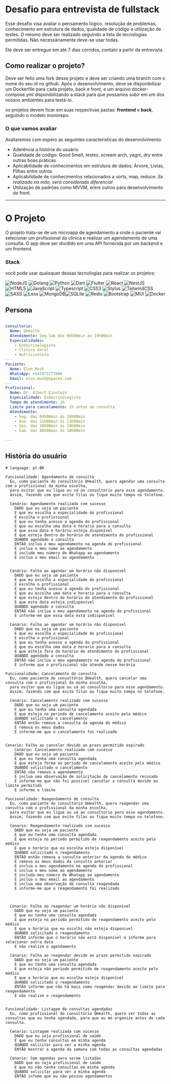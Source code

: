 # Desafio para entrevista de fullstack

Esse desafio visa avaliar o pensamento lógico, resolução de problemas, conhecimento em estrutura de dados, qualidade de código e utilização de testes. O mesmo deve ser realizado seguindo a lista de tecnologias permitidas. Não necessáriamente deve-se usar todas. 

Ele deve ser entregue em até 7 dias corridos, contato a partir da entrevista.

## Como realizar o projeto?
Deve ser feito uma fork desse projeto e deve ser criando uma branch com o nome do seu id no github. Após o desenvolvimento, deve se disponibilizar um Dockerfile para cada projeto, back e front, e um arquivo docker-compose.yml disponibilizando a stack para que possamos subir em um dos nossos ambientes para testá-lo.

os projetos devem ficar em suas respectivas pastas: **frontend** e **back**, seguindo o modelo monorepo.

### O que vamos avaliar
Avaliaremos com espero as seguintes caracteristicas do desenvolvimento: 
 - Aderência a história do usuário
 - Qualidade de código: Good Smell, testes, scream arch, yagni, dry entre outras boas práticas
 - Aplicabilidade de conhecimentos em estrutura de dados: Árvore, Listas, Pilhas entre outros
 - Aplicabilidade de conhecimentos relacionados a sorts, map, reduce. *Se realizado na mão, será considerado diferencial*
 - Utilização de padrões como MVVM, entre outros para desenvolvimento do front.


---

# O Projeto

O projeto trata-se de um microapp de agendamento a onde o paciente vai selecionar um profissional da clinica e realizar um agendamento de uma consulta. O app deve ser dividido em uma API fornecida por um backend e um frontend.

### Stack
você pode usar quaisquer dessas tecnologias para realizar os projetos:

![NodeJS](https://img.shields.io/badge/node.js-6DA55F?style=for-the-badge&logo=node.js&logoColor=white) 
![Golang](https://img.shields.io/badge/go-%2300ADD8.svg?style=for-the-badge&logo=go&logoColor=white) 
![Python](https://img.shields.io/badge/python-3670A0?style=for-the-badge&logo=python&logoColor=ffdd54) 
![Dart](https://img.shields.io/badge/dart-%230175C2.svg?style=for-the-badge&logo=dart&logoColor=white) 
![Flutter](https://img.shields.io/badge/Flutter-%2302569B.svg?style=for-the-badge&logo=Flutter&logoColor=white) 
![React](https://img.shields.io/badge/react-%2320232a.svg?style=for-the-badge&logo=react&logoColor=%2361DAFB)
![NestJS](https://img.shields.io/badge/nestjs-%23E0234E.svg?style=for-the-badge&logo=nestjs&logoColor=white)
![HTML5](https://img.shields.io/badge/html5-%23E34F26.svg?style=for-the-badge&logo=html5&logoColor=white) 
![JavaScript](https://img.shields.io/badge/javascript-%23323330.svg?style=for-the-badge&logo=javascript&logoColor=%23F7DF1E)
![Typescript](https://img.shields.io/badge/typescript-%23323330.svg?style=for-the-badge&logo=typescript&logoColor=%23F7DF1E)
![CSS3](https://img.shields.io/badge/css3-%231572B6.svg?style=for-the-badge&logo=css3&logoColor=white)
![Stylus](https://img.shields.io/badge/stylus-%23ff6347.svg?style=for-the-badge&logo=stylus&logoColor=white)
![TailwindCSS](https://img.shields.io/badge/tailwindcss-%2338B2AC.svg?style=for-the-badge&logo=tailwind-css&logoColor=white)
![SASS](https://img.shields.io/badge/SASS-hotpink.svg?style=for-the-badge&logo=SASS&logoColor=white)
![Less](https://img.shields.io/badge/less-2B4C80?style=for-the-badge&logo=less&logoColor=white)
![MongoDB](https://img.shields.io/badge/MongoDB-%234ea94b.svg?style=for-the-badge&logo=mongodb&logoColor=white)![SQLite](https://img.shields.io/badge/sqlite-%2307405e.svg?style=for-the-badge&logo=sqlite&logoColor=white)
![Redis](https://img.shields.io/badge/redis-%23DD0031.svg?style=for-the-badge&logo=redis&logoColor=white) 
![Bootstrap](https://img.shields.io/badge/bootstrap-%23563D7C.svg?style=for-the-badge&logo=bootstrap&logoColor=white)
![MUI](https://img.shields.io/badge/MUI-%230081CB.svg?style=for-the-badge&logo=mui&logoColor=white)
![Docker](https://img.shields.io/badge/docker-%230db7ed.svg?style=for-the-badge&logo=docker&logoColor=white)

## Persona

```yml

Consultorio:
  Nome: QHealth
  Atendimento: Seg-Sab dás 08h00min ás 19h00min
  Especialidades: 
    - Endocrinologista
    - Clínico Geral
    - Nutricionista
---
Paciente:
  Nome: Elon Musk
  WhatsApp: +447975777666
  Email: elon.musk@spacex.com
---  
Profissional:
  Nome: Dr. Albert Einstein
  Especialidade: Endocrinologista
  Tempo de atendimento: 1h
  Limite para cancelamento: 1h antes da consulta
  Atendimento: 
    - Seg. das 09h00min ás 18h00min
    - Qua. das 11h00min ás 13h00min
    - Sex. das 10h00min ás 19h00min
    - Sab. das 08h00min ás 10h00min
  
---
```

## História do usuário
```gherkin
# language: pt-BR

Funcionalidade: Agendamento de consulta
  Eu, como paciente do consultório QHealth, quero agendar uma consulta com o profissional da minha escolha, 
  para evitar que eu ligue ou vá ao consultorio para esse agendamento. 
  Assim, fazendo com que evite filas ou fique muito tempo no telefone.

  Cenário: Agendamento realizado com sucesso
    DADO que eu seja um paciente
    E que eu escolha a especialidade do profissional
    E escolha o profissional
    E que eu tenha acesso a agenda do profissional
    E que eu escolha uma data e horario para a consulta
    E que essa data e horário esteja disponível
    E que esteja dentro do horário de atendimento do profissional
    QUANDO agendado a consulta
    ENTÃO inclua o meu agendamento na agenda do profissional
    E inclua o meu nome ao agendamento
    E include meu número de Whatapp ao agendamento
    E inclua o meu email ao agendamento


  Cenário: Falha ao agendar um horário não disponivel
    DADO que eu seja um paciente
    E que eu escolha a especialidade do profissional
    E escolha o profissional
    E que eu tenha acesso a agenda do profissional
    E que eu escolha uma data e horario para a consulta
    E que esteja dentro do horário de atendimento do profissional
    E que esta data esteja indisponível
    QUANDO agendado a consulta
    ENTÃO não inclua o meu agendamento na agenda do profissional
    E informe-me que essa data está indisponível

  Cenário: Falha ao agendar um horário não disponivel
    DADO que eu seja um paciente
    E que eu escolha a especialidade do profissional
    E escolha o profissional
    E que eu tenha acesso a agenda do profissional
    E que eu escolha uma data e horario para a consulta
    E que esteja fora do horário de atendimento do profissional
    QUANDO agendado a consulta
    ENTÃO não inclua o meu agendamento na agenda do profissional
    E informe que o profissional não atende nesse horário

Funcionalidade: Cancelamento de consulta
  Eu, como paciente do consultório QHealth, quero cancelar uma consulta com o profissional da minha escolha, 
  para evitar que eu ligue ou vá ao consultorio para esse agendamento. 
  Assim, fazendo com que evite filas ou fique muito tempo no telefone.

  Cenário: Cancelamento realizado com sucesso
    DADO que eu seja um paciente
    E que eu tenha uma consulta agendada
    E que esteja no periodo de cancelamento aceito pelo médico
    QUANDO solicitado o cancelamento
    ENTÃO então remova a consulta da agenda do médico
    E remova os meus dados
    E informe-me que o cancelamento foi realizado


Cenario: Falha ao cancelar devido ao prazo permitido expirado
    Cenário: Cancelamento realizado com sucesso
    DADO que eu seja um paciente
    E que eu tenha uma consulta agendada
    E que esteja forma no periodo de cancelamento aceito pelo médico
    QUANDO solicitado o cancelamento
    ENTÃO não remova o agendamento
    E inclua uma observação de solicitação de cancelamento recusado
    E informe-me que não foi possivel cancelar a consulta devido ao limite permitido
    E informe o limite

Funcionalidade: Reagendamento de consulta
  Eu, como paciente do consultório QHealth, quero reagendar uma consulta com o profissional da minha escolha, 
  para evitar que eu ligue ou vá ao consultorio para esse agendamento. 
  Assim, fazendo com que evite filas ou fique muito tempo no telefone.

  Cenario: Reagendamento realizado com sucesso
    DADO que eu seja um paciente
    E que eu tenha uma consulta agendada
    E que esteja no periodo permitido de reagendamento aceito pelo médico
    E que o horário que eu escolha esteja disponível
    QUANDO solicitado o reagendamento
    ENTÃO então remova a consulta anterior da agenda do médico
    E remova os meus dados da consulta anterior
    E inclua o meu agendamento na agenda do profissional
    E inclua o meu nome ao agendamento
    E includa meu número de Whatapp ao agendamento
    E inclua o meu email ao agendamento
    E inclua uma observação de consulta reagendada
    E informe-me que o reagendamento foi realizado
    


  Cenario: Falha ao reagendar um horário não disponivel
    DADO que eu seja um paciente
    E que eu tenha uma consulta agendada
    E que esteja no periodo permitido de reagendamento aceito pelo médico
    E que o horário que eu escolhi não esteja disponivel
    QUANDO solicitado o reagendamento
    ENTÃO informe que o horário não está disponível e informe para selecionar outra data
    E não realize o agendamento

  Cenario: Falha ao reagendar devido ao prazo permitido expirado
    DADO que eu seja um paciente
    E que eu tenha uma consulta agendada
    E que esteja não periodo permitido de reagendamento aceito pelo médico
    E que o horário que eu escolha esteja disponível
    QUANDO solicitado o reagendamento
    ENTÃO informe que não há mais como reagendar devido ao limite para reagendamento
    E não realize o reagendamento
    
    
Funcionalidade: Listagem de consultas agendadas
  Eu, como profissional do consultório QHealth, quero ver todas as consultas que eu tenha agendada, para que eu me organize antes de cada consulta.

  Cenario: Listagem realizada com sucesso
    DADO que eu seja profissional de saúde
    E que eu tenha consultas em minha agenda
    QUANDO solicitar para ver a minha agenda
    ENTÃO mostrar a agenda da semana com todas as consultas agendadas

  Cenario: Sem agendas para serem listadas
    DADO que eu seja profissional de saúde
    E que eu não tenha consultas em minha agenda
    QUANDO solicitar para ver a minha agenda
    ENTÃO infome que eu não possuo agendamentos
```



